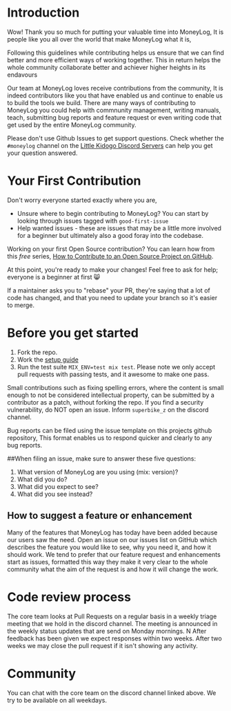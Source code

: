 # Introduction

Wow! Thank you so much for putting your valuable time into MoneyLog, It is people like you all over the world that make MoneyLog what it is,

Following this guidelines while contributing helps us ensure that we can find better and more efficient ways of working together. This in return
helps the whole community collaborate better and achiever higher heights in its endavours

Our team at MoneyLog loves receive contributions from the community, It is indeed contributors like you that have enabled us and continue to enable us to
build the tools we build. There are many ways of contributing to MoneyLog you could help with commnunity management, writing manuals, teach, submitting bug reports and feature request or even writing code that get used by the entire MoneyLog community.

Please don't use Github Issues to get support questions. Check whether the `#moneylog` channel on the [Little Kidogo Discord Servers](https://discord.gg/MV9tx2K) can help you get your question answered.

# Your First Contribution
Don't worry everyone started exactly where you are,

* Unsure where to begin contributing to MoneyLog? You can start by looking through issues tagged with `good-first-issue`
* Help wanted issues - these are issues that may be a little more involved for a beginner but ultimately also a good foray into the codebase.

Working on your first Open Source contribution? You can learn how from this *free* series, [How to Contribute to an Open Source Project on GitHub](https://egghead.io/series/how-to-contribute-to-an-open-source-project-on-github).

At this point, you're ready to make your changes! Feel free to ask for help; everyone is a beginner at first :smile_cat:

If a maintainer asks you to "rebase" your PR, they're saying that a lot of code has changed, and that you need to update your branch so it's easier to merge.

# Before you get started
1. Fork the repo.
2. Work the [setup guide](/docs/setup.md)
3. Run the test suite `MIX_ENV=test mix test`. Please note we only accept pull requests with passing tests, and it awesome to make one pass.

Small contributions such as fixing spelling errors, where the content is small enough to not be considered intellectual property, can be submitted by a contributor as a patch, without forking the repo.
If you find a security vulnerability, do NOT open an issue. Inform `superbike_z` on the discord channel.

Bug reports can be filed using the issue template on this projects github repository, This format enables us to respond quicker and clearly to any bug reports.

##When filing an issue, make sure to answer these five questions:
 1. What version of MoneyLog are you using (mix: version)?
 2. What did you do?
 3. What did you expect to see?
 4. What did you see instead?

## How to suggest a feature or enhancement
Many of the features that MoneyLog has today have been added because our users saw the need. Open an issue on our issues list on GitHub which describes the feature you would like to see, why you need it, and how it should work. We tend to prefer that our feature request and enhancements start as issues, formatted this way they make it very clear to the whole community what the aim of the request is and how it will change the work.


# Code review process

The core team looks at Pull Requests on a regular basis in a weekly triage meeting that we hold in the discord channel. The meeting is announced in the weekly status updates that are send on Monday mornings. N
After feedback has been given we expect responses within two weeks. After two weeks we may close the pull request if it isn't showing any activity.

# Community
You can chat with the core team on the discord channel linked above. We try to be available on all weekdays.
